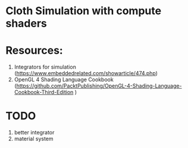 # Cloth Simulation with compute shaders


# Resources:

1. Integrators for simulation (https://www.embeddedrelated.com/showarticle/474.php)
2. OpenGL 4 Shading Language Cookbook (https://github.com/PacktPublishing/OpenGL-4-Shading-Language-Cookbook-Third-Edition
)


# TODO
1. better integrator
2. material system
